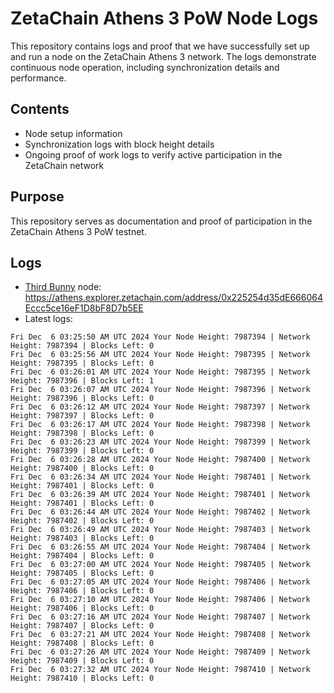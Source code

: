 # ZetaChain Athens 3 PoW Node Logs
This repository contains logs and proof that we have successfully set up and run a node on the ZetaChain Athens 3 network. The logs demonstrate continuous node operation, including synchronization details and performance.

## Contents
- Node setup information
- Synchronization logs with block height details
- Ongoing proof of work logs to verify active participation in the ZetaChain network

## Purpose
This repository serves as documentation and proof of participation in the ZetaChain Athens 3 PoW testnet.

## Logs

- [Third Bunny](https://thirdbunny.xyz/) node: https://athens.explorer.zetachain.com/address/0x225254d35dE666064Eccc5ce16eF1D8bF8D7b5EE
- Latest logs:
```
Fri Dec  6 03:25:50 AM UTC 2024 Your Node Height: 7987394 | Network Height: 7987394 | Blocks Left: 0
Fri Dec  6 03:25:56 AM UTC 2024 Your Node Height: 7987395 | Network Height: 7987395 | Blocks Left: 0
Fri Dec  6 03:26:01 AM UTC 2024 Your Node Height: 7987395 | Network Height: 7987396 | Blocks Left: 1
Fri Dec  6 03:26:07 AM UTC 2024 Your Node Height: 7987396 | Network Height: 7987396 | Blocks Left: 0
Fri Dec  6 03:26:12 AM UTC 2024 Your Node Height: 7987397 | Network Height: 7987397 | Blocks Left: 0
Fri Dec  6 03:26:17 AM UTC 2024 Your Node Height: 7987398 | Network Height: 7987398 | Blocks Left: 0
Fri Dec  6 03:26:23 AM UTC 2024 Your Node Height: 7987399 | Network Height: 7987399 | Blocks Left: 0
Fri Dec  6 03:26:28 AM UTC 2024 Your Node Height: 7987400 | Network Height: 7987400 | Blocks Left: 0
Fri Dec  6 03:26:34 AM UTC 2024 Your Node Height: 7987401 | Network Height: 7987401 | Blocks Left: 0
Fri Dec  6 03:26:39 AM UTC 2024 Your Node Height: 7987401 | Network Height: 7987401 | Blocks Left: 0
Fri Dec  6 03:26:44 AM UTC 2024 Your Node Height: 7987402 | Network Height: 7987402 | Blocks Left: 0
Fri Dec  6 03:26:49 AM UTC 2024 Your Node Height: 7987403 | Network Height: 7987403 | Blocks Left: 0
Fri Dec  6 03:26:55 AM UTC 2024 Your Node Height: 7987404 | Network Height: 7987404 | Blocks Left: 0
Fri Dec  6 03:27:00 AM UTC 2024 Your Node Height: 7987405 | Network Height: 7987405 | Blocks Left: 0
Fri Dec  6 03:27:05 AM UTC 2024 Your Node Height: 7987406 | Network Height: 7987406 | Blocks Left: 0
Fri Dec  6 03:27:10 AM UTC 2024 Your Node Height: 7987406 | Network Height: 7987406 | Blocks Left: 0
Fri Dec  6 03:27:16 AM UTC 2024 Your Node Height: 7987407 | Network Height: 7987407 | Blocks Left: 0
Fri Dec  6 03:27:21 AM UTC 2024 Your Node Height: 7987408 | Network Height: 7987408 | Blocks Left: 0
Fri Dec  6 03:27:26 AM UTC 2024 Your Node Height: 7987409 | Network Height: 7987409 | Blocks Left: 0
Fri Dec  6 03:27:32 AM UTC 2024 Your Node Height: 7987410 | Network Height: 7987410 | Blocks Left: 0
```
